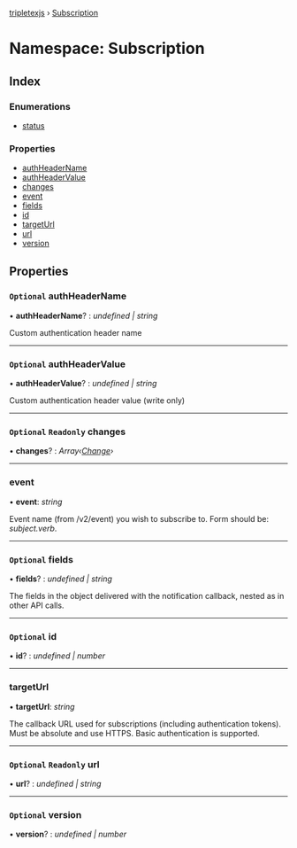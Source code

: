 [tripletexjs](../README.md) › [Subscription](subscription.md)

# Namespace: Subscription

## Index

### Enumerations

* [status](../enums/subscription.status.md)

### Properties

* [authHeaderName](subscription.md#optional-authheadername)
* [authHeaderValue](subscription.md#optional-authheadervalue)
* [changes](subscription.md#optional-readonly-changes)
* [event](subscription.md#event)
* [fields](subscription.md#optional-fields)
* [id](subscription.md#optional-id)
* [targetUrl](subscription.md#targeturl)
* [url](subscription.md#optional-readonly-url)
* [version](subscription.md#optional-version)

## Properties

### `Optional` authHeaderName

• **authHeaderName**? : *undefined | string*

Custom authentication header name

___

### `Optional` authHeaderValue

• **authHeaderValue**? : *undefined | string*

Custom authentication header value (write only)

___

### `Optional` `Readonly` changes

• **changes**? : *Array‹[Change](change.md)›*

___

###  event

• **event**: *string*

Event name (from /v2/event) you wish to subscribe to. Form should be: *subject.verb*.

___

### `Optional` fields

• **fields**? : *undefined | string*

The fields in the object delivered with the notification callback, nested as in other API calls.

___

### `Optional` id

• **id**? : *undefined | number*

___

###  targetUrl

• **targetUrl**: *string*

The callback URL used for subscriptions (including authentication tokens). Must be absolute and use HTTPS. Basic authentication is supported.

___

### `Optional` `Readonly` url

• **url**? : *undefined | string*

___

### `Optional` version

• **version**? : *undefined | number*
